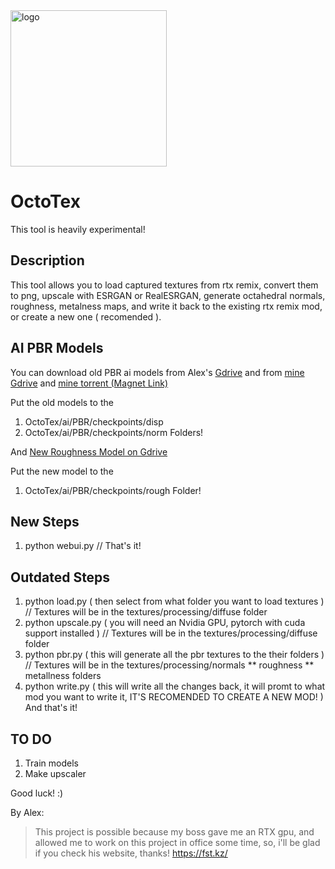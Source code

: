 
<img src="https://i.imgur.com/xoEqTaZ.png" alt="logo" width="250px" height="250px">

# OctoTex
This tool is heavily experimental!

## Description
This tool allows you to load captured textures from rtx remix, convert them to png, upscale with ESRGAN or RealESRGAN, generate octahedral normals, roughness, metalness maps, and write it back to the existing rtx remix mod, or create a new one ( recomended ). 

## AI PBR Models
You can download old PBR ai models from Alex's <a href="https://drive.google.com/file/d/1AKyWlZ75V0T6SvhaLwwIiCrJL3Cl_-s2/view?usp=sharing" >Gdrive</a> and from <a href="https://drive.google.com/file/d/1FAUugbC8uMSiSzm0FtR-Wa3pP81zXz3H/view?usp=sharing" > mine Gdrive</a> and <a href="https://pastebin.com/9cM3CgxS" > mine torrent (Magnet Link)</a>

Put the old models to the
  1. OctoTex/ai/PBR/checkpoints/disp
  2. OctoTex/ai/PBR/checkpoints/norm
Folders!

And <a href="https://drive.google.com/file/d/16rBteaAnbh9GRHKLWalb9-x45sfarM17/view?usp=sharing" >New Roughness Model on Gdrive</a>

Put the new model to the
  1. OctoTex/ai/PBR/checkpoints/rough
Folder!


## New Steps
1. python webui.py      // That's it!

## Outdated Steps
1. python load.py ( then select from what folder you want to load textures )                   // Textures will be in the textures/processing/diffuse folder
2. python upscale.py ( you will need an Nvidia GPU, pytorch with cuda support installed )      // Textures will be in the textures/processing/diffuse folder
3. python pbr.py ( this will generate all the pbr textures to the their folders )              // Textures will be in the textures/processing/normals ** roughness ** metallness folders
4. python write.py ( this will write all the changes back, it will promt to what mod you want to write it, IT'S RECOMENDED TO CREATE A NEW MOD! )
And that's it!

## TO DO
1. Train models
2. Make upscaler

   
Good luck! :)

By Alex:

> This project is possible because my boss gave me an RTX gpu, and
> allowed me to work on this project in office some time, so, i'll be
> glad if you check his website, thanks! https://fst.kz/

